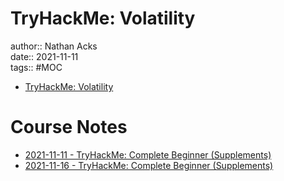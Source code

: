 # TryHackMe: Volatility

author:: Nathan Acks  
date:: 2021-11-11  
tags:: #MOC

* [TryHackMe: Volatility](https://tryhackme.com/room/bpvolatility)

# Course Notes

* [2021-11-11 - TryHackMe: Complete Beginner (Supplements)](../log/2021-11-11-tryhackme-complete-beginner-supplements.md)
* [2021-11-16 - TryHackMe: Complete Beginner (Supplements)](../log/2021-11-16-tryhackme-complete-beginner-supplements.md)
